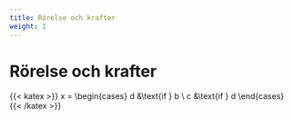 ```yaml
---
title: Rörelse och krafter
weight: 1
---
```


# Rörelse och krafter

{{< katex >}}
x = \begin{cases}
   d &\text{if } b \\
   c &\text{if } d
\end{cases}
{{< /katex >}}
